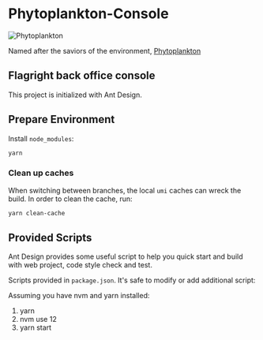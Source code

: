 # Phytoplankton-Console

![Phytoplankton](https://github.com/flagright/phytoplankton-console/blob/main/phytoplankton.jpeg)

Named after the saviors of the environment, [Phytoplankton](https://www.youtube.com/watch?v=fS422O4SLc4)

## Flagright back office console

This project is initialized with Ant Design.

## Prepare Environment

Install `node_modules`:

```bash
yarn
```

### Clean up caches

When switching between branches, the local `umi` caches can wreck the build. In order to clean the cache, run:

```bash
yarn clean-cache
```

## Provided Scripts

Ant Design provides some useful script to help you quick start and build with web project, code style check and test.

Scripts provided in `package.json`. It's safe to modify or add additional script:

Assuming you have nvm and yarn installed:

1. yarn
2. nvm use 12
3. yarn start
